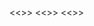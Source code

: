 <<<MYSQL>>>
<<<Python>>>
<<<GIT>>>

<!---
BoolmanO/BoolmanO is a ✨ special ✨ repository because its `README.md` (this file) appears on your GitHub profile.
You can click the Preview link to take a look at your changes.
--->
